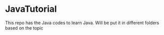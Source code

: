 # JavaTutorial
This repo has the Java codes to learn Java. 
Will be put it in different folders based on the topic 
